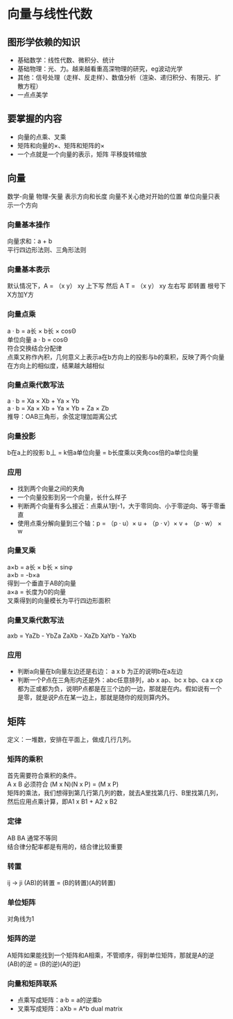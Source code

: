 # 向量与线性代数
## 图形学依赖的知识
- 基础数学：线性代数、微积分、统计
- 基础物理：光、力。越来越看重高深物理的研究，eg波动光学
- 其他：信号处理（走样、反走样）、数值分析（渲染、递归积分、有限元、扩散方程）
- 一点点美学

## 要掌握的内容
- 向量的点乘、叉乘
- 矩阵和向量的×、矩阵和矩阵的×
- 一个点就是一个向量的表示，矩阵 平移旋转缩放

## 向量
数学-向量 物理-矢量  表示方向和长度  向量不关心绝对开始的位置
单位向量只表示一个方向

### 向量基本操作
向量求和：a + b  
平行四边形法则、三角形法则

### 向量基本表示
默认情况下，A = （x y） xy 上下写   然后 A T = （x y） xy 左右写  即转置
根号下X方加Y方

### 向量点乘
a · b = a长 × b长 × cosΘ  
单位向量 a · b = cosΘ  
符合交换结合分配律  
点乘又称作內积，几何意义上表示a在b方向上的投影与b的乘积，反映了两个向量在方向上的相似度，结果越大越相似

### 向量点乘代数写法
a · b = Xa × Xb + Ya × Yb  
a · b = Xa × Xb + Ya × Yb  + Za × Zb  
推导：OAB三角形，余弦定理加距离公式

### 向量投影
b在a上的投影 b丄 = k倍a单位向量 = b长度乘以夹角cos倍的a单位向量 

### 应用
- 找到两个向量之间的夹角
- 一个向量投影到另一个向量，长什么样子
- 判断两个向量有多么接近：点乘从1到-1，大于零同向、小于零逆向、等于零垂直
- 使用点乘分解向量到三个轴：p = （p · u）× u + （p · v）× v + （p · w） × w

### 向量叉乘
a×b = a长 × b长 × sinφ  
a×b = -b×a  
得到一个垂直于AB的向量  
a×a = 长度为0的向量  
叉乘得到的向量模长为平行四边形面积

### 向量叉乘代数写法
axb = YaZb - YbZa  ZaXb - XaZb  XaYb - YaXb

### 应用
- 判断a向量在b向量左边还是右边： a x b 为正的说明b在a左边
- 判断一个P点在三角形内还是外：abc任意排列，ab x ap、bc x bp、ca x cp 都为正或都为负，说明P点都是在三个边的一边，那就是在内。假如说有一个是零，就是说P点在某一边上，那就是随你的规则算内外。

## 矩阵
定义：一堆数，安排在平面上，做成几行几列。

### 矩阵的乘积
首先需要符合乘积的条件。  
A x B 必须符合 (M x N)(N x P) = (M x P)  
矩阵的乘法，我们想得到第几行第几列的数，就去A里找第几行、B里找第几列，然后应用点乘计算，即A1 x B1 + A2 x B2

### 定律
AB BA 通常不等同  
结合律分配率都是有用的，结合律比较重要

### 转置
ij -> ji
(AB)的转置 = (B的转置)(A的转置)

### 单位矩阵
对角线为1

### 矩阵的逆
A矩阵如果能找到一个矩阵和A相乘，不管顺序，得到单位矩阵，那就是A的逆
(AB)的逆 = (B的逆)(A的逆)

### 向量和矩阵联系
- 点乘写成矩阵：a·b = a的逆乘b
- 叉乘写成矩阵：aXb = A*b  dual matrix